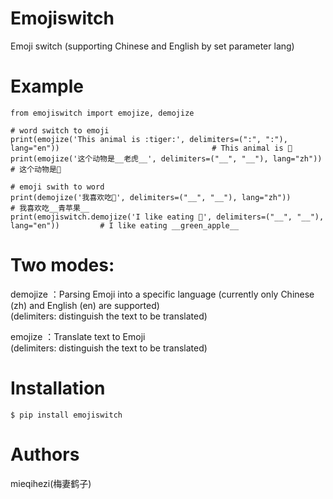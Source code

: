 # Emojiswitch
Emoji switch (supporting Chinese and English by set parameter lang)

# Example
~~~
from emojiswitch import emojize, demojize

# word switch to emoji
print(emojize('This animal is :tiger:', delimiters=(":", ":"), lang="en"))                                  # This animal is 🐅
print(emojize('这个动物是__老虎__', delimiters=("__", "__"), lang="zh"))                           # 这个动物是🐅

# emoji swith to word
print(demojize('我喜欢吃🍏', delimiters=("__", "__"), lang="zh"))                                           # 我喜欢吃__青苹果__
print(emojiswitch.demojize('I like eating 🍏', delimiters=("__", "__"), lang="en"))         # I like eating __green_apple__
~~~

# Two modes:
demojize   ：Parsing Emoji into a specific language (currently only Chinese (zh) and English (en) are supported)  
(delimiters: distinguish the text to be translated)

emojize      ：Translate text to Emoji  
(delimiters: distinguish the text to be translated)

# Installation
~~~
$ pip install emojiswitch
~~~

# Authors
mieqihezi(梅妻鹤子)

